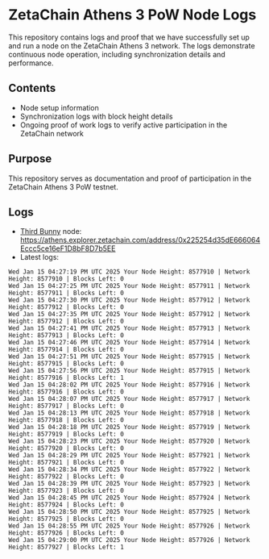 # ZetaChain Athens 3 PoW Node Logs
This repository contains logs and proof that we have successfully set up and run a node on the ZetaChain Athens 3 network. The logs demonstrate continuous node operation, including synchronization details and performance.

## Contents
- Node setup information
- Synchronization logs with block height details
- Ongoing proof of work logs to verify active participation in the ZetaChain network

## Purpose
This repository serves as documentation and proof of participation in the ZetaChain Athens 3 PoW testnet.

## Logs

- [Third Bunny](https://thirdbunny.xyz/) node: https://athens.explorer.zetachain.com/address/0x225254d35dE666064Eccc5ce16eF1D8bF8D7b5EE
- Latest logs:
```
Wed Jan 15 04:27:19 PM UTC 2025 Your Node Height: 8577910 | Network Height: 8577910 | Blocks Left: 0
Wed Jan 15 04:27:25 PM UTC 2025 Your Node Height: 8577911 | Network Height: 8577911 | Blocks Left: 0
Wed Jan 15 04:27:30 PM UTC 2025 Your Node Height: 8577912 | Network Height: 8577912 | Blocks Left: 0
Wed Jan 15 04:27:35 PM UTC 2025 Your Node Height: 8577912 | Network Height: 8577912 | Blocks Left: 0
Wed Jan 15 04:27:41 PM UTC 2025 Your Node Height: 8577913 | Network Height: 8577913 | Blocks Left: 0
Wed Jan 15 04:27:46 PM UTC 2025 Your Node Height: 8577914 | Network Height: 8577914 | Blocks Left: 0
Wed Jan 15 04:27:51 PM UTC 2025 Your Node Height: 8577915 | Network Height: 8577915 | Blocks Left: 0
Wed Jan 15 04:27:56 PM UTC 2025 Your Node Height: 8577915 | Network Height: 8577916 | Blocks Left: 1
Wed Jan 15 04:28:02 PM UTC 2025 Your Node Height: 8577916 | Network Height: 8577916 | Blocks Left: 0
Wed Jan 15 04:28:07 PM UTC 2025 Your Node Height: 8577917 | Network Height: 8577917 | Blocks Left: 0
Wed Jan 15 04:28:13 PM UTC 2025 Your Node Height: 8577918 | Network Height: 8577918 | Blocks Left: 0
Wed Jan 15 04:28:18 PM UTC 2025 Your Node Height: 8577919 | Network Height: 8577919 | Blocks Left: 0
Wed Jan 15 04:28:23 PM UTC 2025 Your Node Height: 8577920 | Network Height: 8577920 | Blocks Left: 0
Wed Jan 15 04:28:29 PM UTC 2025 Your Node Height: 8577921 | Network Height: 8577921 | Blocks Left: 0
Wed Jan 15 04:28:34 PM UTC 2025 Your Node Height: 8577922 | Network Height: 8577922 | Blocks Left: 0
Wed Jan 15 04:28:39 PM UTC 2025 Your Node Height: 8577923 | Network Height: 8577923 | Blocks Left: 0
Wed Jan 15 04:28:45 PM UTC 2025 Your Node Height: 8577924 | Network Height: 8577924 | Blocks Left: 0
Wed Jan 15 04:28:50 PM UTC 2025 Your Node Height: 8577925 | Network Height: 8577925 | Blocks Left: 0
Wed Jan 15 04:28:55 PM UTC 2025 Your Node Height: 8577926 | Network Height: 8577926 | Blocks Left: 0
Wed Jan 15 04:29:00 PM UTC 2025 Your Node Height: 8577926 | Network Height: 8577927 | Blocks Left: 1
```
